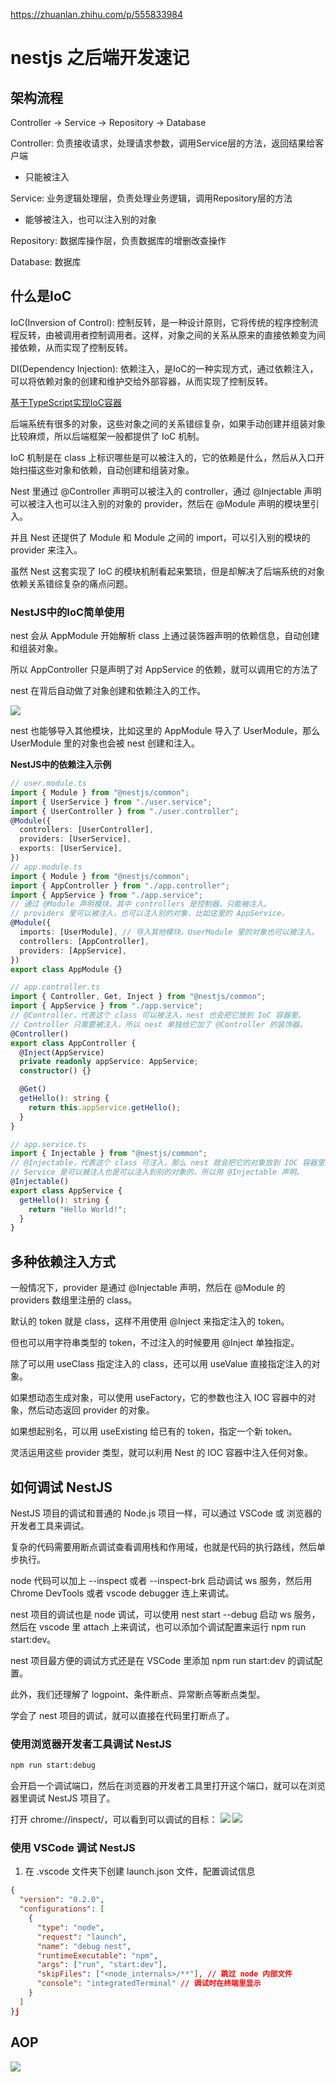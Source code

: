 https://zhuanlan.zhihu.com/p/555833984

# nestjs 之后端开发速记

## 架构流程

Controller -> Service -> Repository -> Database

Controller: 负责接收请求，处理请求参数，调用Service层的方法，返回结果给客户端

- 只能被注入

Service: 业务逻辑处理层，负责处理业务逻辑，调用Repository层的方法

- 能够被注入，也可以注入别的对象

Repository: 数据库操作层，负责数据库的增删改查操作

Database: 数据库

## 什么是IoC

IoC(Inversion of Control): 控制反转，是一种设计原则，它将传统的程序控制流程反转，由被调用者控制调用者。这样，对象之间的关系从原来的直接依赖变为间接依赖，从而实现了控制反转。

DI(Dependency Injection): 依赖注入，是IoC的一种实现方式，通过依赖注入，可以将依赖对象的创建和维护交给外部容器，从而实现了控制反转。

[基于TypeScript实现IoC容器](https://juejin.cn/post/7061510864708304933)

后端系统有很多的对象，这些对象之间的关系错综复杂，如果手动创建并组装对象比较麻烦，所以后端框架一般都提供了 IoC 机制。

IoC 机制是在 class 上标识哪些是可以被注入的，它的依赖是什么，然后从入口开始扫描这些对象和依赖，自动创建和组装对象。

Nest 里通过 @Controller 声明可以被注入的 controller，通过 @Injectable 声明可以被注入也可以注入别的对象的 provider，然后在 @Module 声明的模块里引入。

并且 Nest 还提供了 Module 和 Module 之间的 import，可以引入别的模块的 provider 来注入。

虽然 Nest 这套实现了 IoC 的模块机制看起来繁琐，但是却解决了后端系统的对象依赖关系错综复杂的痛点问题。

### NestJS中的IoC简单使用

nest 会从 AppModule 开始解析 class 上通过装饰器声明的依赖信息，自动创建和组装对象。

所以 AppController 只是声明了对 AppService 的依赖，就可以调用它的方法了

nest 在背后自动做了对象创建和依赖注入的工作。

![](https://p3-juejin.byteimg.com/tos-cn-i-k3u1fbpfcp/5245830454164037a3001c6c4288a8b3~tplv-k3u1fbpfcp-jj-mark:1663:0:0:0:q75.awebp)

nest 也能够导入其他模块，比如这里的 AppModule 导入了 UserModule，那么 UserModule 里的对象也会被 nest 创建和注入。

**NestJS中的依赖注入示例**

```typescript
// user.module.ts
import { Module } from "@nestjs/common";
import { UserService } from "./user.service";
import { UserController } from "./user.controller";
@Module({
  controllers: [UserController],
  providers: [UserService],
  exports: [UserService],
})
// app.module.ts
import { Module } from "@nestjs/common";
import { AppController } from "./app.controller";
import { AppService } from "./app.service";
// 通过 @Module 声明模块，其中 controllers 是控制器，只能被注入。
// providers 里可以被注入，也可以注入别的对象，比如这里的 AppService。
@Module({
  imports: [UserModule], // 导入其他模块，UserModule 里的对象也可以被注入。
  controllers: [AppController],
  providers: [AppService],
})
export class AppModule {}

// app.controller.ts
import { Controller, Get, Inject } from "@nestjs/common";
import { AppService } from "./app.service";
// @Controller，代表这个 class 可以被注入，nest 也会把它放到 IoC 容器里。
// Controller 只需要被注入，所以 nest 单独给它加了 @Controller 的装饰器。
@Controller()
export class AppController {
  @Inject(AppService)
  private readonly appService: AppService;
  constructor() {}

  @Get()
  getHello(): string {
    return this.appService.getHello();
  }
}

// app.service.ts
import { Injectable } from "@nestjs/common";
// @Injectable，代表这个 class 可注入，那么 nest 就会把它的对象放到 IOC 容器里。
// Service 是可以被注入也是可以注入到别的对象的，所以用 @Injectable 声明。
@Injectable()
export class AppService {
  getHello(): string {
    return "Hello World!";
  }
}
```

## 多种依赖注入方式

一般情况下，provider 是通过 @Injectable 声明，然后在 @Module 的 providers 数组里注册的 class。

默认的 token 就是 class，这样不用使用 @Inject 来指定注入的 token。

但也可以用字符串类型的 token，不过注入的时候要用 @Inject 单独指定。

除了可以用 useClass 指定注入的 class，还可以用 useValue 直接指定注入的对象。

如果想动态生成对象，可以使用 useFactory，它的参数也注入 IOC 容器中的对象，然后动态返回 provider 的对象。

如果想起别名，可以用 useExisting 给已有的 token，指定一个新 token。

灵活运用这些 provider 类型，就可以利用 Nest 的 IOC 容器中注入任何对象。


## 如何调试 NestJS

NestJS 项目的调试和普通的 Node.js 项目一样，可以通过 VSCode 或 浏览器的开发者工具来调试。

复杂的代码需要用断点调试查看调用栈和作用域，也就是代码的执行路线，然后单步执行。

node 代码可以加上 --inspect 或者 --inspect-brk 启动调试 ws 服务，然后用 Chrome DevTools 或者 vscode debugger 连上来调试。

nest 项目的调试也是 node 调试，可以使用 nest start --debug 启动 ws 服务，然后在 vscode 里 attach 上来调试，也可以添加个调试配置来运行 npm run start:dev。

nest 项目最方便的调试方式还是在 VSCode 里添加 npm run start:dev 的调试配置。

此外，我们还理解了 logpoint、条件断点、异常断点等断点类型。

学会了 nest 项目的调试，就可以直接在代码里打断点了。

### 使用浏览器开发者工具调试 NestJS

```bash
npm run start:debug
```

会开启一个调试端口，然后在浏览器的开发者工具里打开这个端口，就可以在浏览器里调试 NestJS 项目了。

打开 chrome://inspect/，可以看到可以调试的目标：
![](https://p1-juejin.byteimg.com/tos-cn-i-k3u1fbpfcp/6a0ff69dc97e47ef9d6eccd1ae9d8501~tplv-k3u1fbpfcp-jj-mark:1663:0:0:0:q75.awebp)
![](https://p3-juejin.byteimg.com/tos-cn-i-k3u1fbpfcp/b9ae4e138a374a62b5dd67b4e7592210~tplv-k3u1fbpfcp-jj-mark:1663:0:0:0:q75.awebp)

### 使用 VSCode 调试 NestJS

1. 在 .vscode 文件夹下创建 launch.json 文件，配置调试信息

```json
{
  "version": "0.2.0",
  "configurations": [
    {
      "type": "node",
      "request": "launch",
      "name": "debug nest",
      "runtimeExecutable": "npm",
      "args": ["run", "start:dev"],
      "skipFiles": ["<node_internals>/**"], // 跳过 node 内部文件
      "console": "integratedTerminal" // 调试时在终端里显示
    }
  ]
}j
```

## AOP

![](https://p3-juejin.byteimg.com/tos-cn-i-k3u1fbpfcp/7b3b3b3b3b3b4b3b8)
